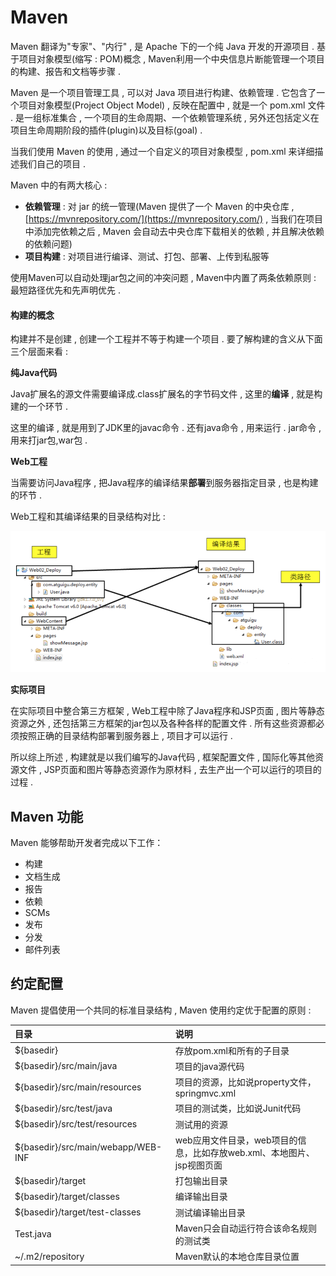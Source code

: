 # Maven

Maven 翻译为"专家"、"内行" , 是 Apache 下的一个纯 Java 开发的开源项目 . 基于项目对象模型\(缩写 : POM\)概念 , Maven利用一个中央信息片断能管理一个项目的构建、报告和文档等步骤 .

Maven 是一个项目管理工具 , 可以对 Java 项目进行构建、依赖管理 . 它包含了一个项目对象模型\(Project Object Model\) , 反映在配置中 , 就是一个 pom.xml 文件 . 是一组标准集合 , 一个项目的生命周期、一个依赖管理系统 , 另外还包括定义在项目生命周期阶段的插件\(plugin\)以及目标\(goal\) .

当我们使用 Maven 的使用 , 通过一个自定义的项目对象模型 , pom.xml 来详细描述我们自己的项目 .

Maven 中的有两大核心 :

* **依赖管理** : 对 jar 的统一管理\(Maven 提供了一个 Maven 的中央仓库 , [https://mvnrepository.com/](https://mvnrepository.com/) , 当我们在项目中添加完依赖之后 , Maven 会自动去中央仓库下载相关的依赖 , 并且解决依赖的依赖问题\)
* **项目构建** : 对项目进行编译、测试、打包、部署、上传到私服等

使用Maven可以自动处理jar包之间的冲突问题 , Maven中内置了两条依赖原则 : 最短路径优先和先声明优先 .

#### 构建的概念

构建并不是创建 , 创建一个工程并不等于构建一个项目 . 要了解构建的含义从下面三个层面来看 :

**纯Java代码**

Java扩展名的源文件需要编译成.class扩展名的字节码文件 , 这里的**编译** , 就是构建的一个环节 .

这里的编译 , 就是用到了JDK里的javac命令 . 还有java命令 , 用来运行 . jar命令 , 用来打jar包,war包 .

**Web工程**

当需要访问Java程序 , 把Java程序的编译结果**部署**到服务器指定目录 , 也是构建的环节 .

Web工程和其编译结果的目录结构对比 :

![](/assets/duibijieguo.png)

**实际项目**

在实际项目中整合第三方框架 , Web工程中除了Java程序和JSP页面 , 图片等静态资源之外 , 还包括第三方框架的jar包以及各种各样的配置文件 . 所有这些资源都必须按照正确的目录结构部署到服务器上 , 项目才可以运行 . 

所以综上所述 , 构建就是以我们编写的Java代码 , 框架配置文件 , 国际化等其他资源文件 , JSP页面和图片等静态资源作为原材料 , 去生产出一个可以运行的项目的过程 . 

## Maven 功能

Maven 能够帮助开发者完成以下工作：

* 构建
* 文档生成
* 报告
* 依赖
* SCMs
* 发布
* 分发
* 邮件列表

## 约定配置

Maven 提倡使用一个共同的标准目录结构 , Maven 使用约定优于配置的原则 :

| 目录 | 说明 |
| :--- | :--- |
| ${basedir} | 存放pom.xml和所有的子目录 |
| ${basedir}/src/main/java | 项目的java源代码 |
| ${basedir}/src/main/resources | 项目的资源，比如说property文件，springmvc.xml |
| ${basedir}/src/test/java | 项目的测试类，比如说Junit代码 |
| ${basedir}/src/test/resources | 测试用的资源 |
| ${basedir}/src/main/webapp/WEB-INF | web应用文件目录，web项目的信息，比如存放web.xml、本地图片、jsp视图页面 |
| ${basedir}/target | 打包输出目录 |
| ${basedir}/target/classes | 编译输出目录 |
| ${basedir}/target/test-classes | 测试编译输出目录 |
| Test.java | Maven只会自动运行符合该命名规则的测试类 |
| ~/.m2/repository | Maven默认的本地仓库目录位置 |



